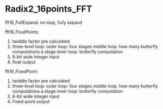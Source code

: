 # Radix2_16points_FFT
fft16_FullExpand: no loop, fully expand

fft16_FloatPoints: 
  1.  twiddle factor pre calculated
  2.  three-level loop: 
        outer loop: four stages
        middle loop: how many butterfly computations a stage
        inner loop: butterfly computation
  3.  8-bit wide integer input
  4.  float output

fft16_FixedPoint:
  1.  twiddle factor pre calculated
  2.  three-level loop: 
        outer loop: four stages
        middle loop: how many butterfly computations a stage
        inner loop: butterfly computation
  3.  8-bit wide integer input
  4.  Fixed-point output
